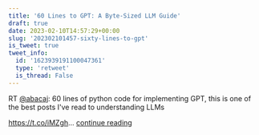 ```yaml
---
title: '60 Lines to GPT: A Byte-Sized LLM Guide'
draft: true
date: 2023-02-10T14:57:29+00:00
slug: '202302101457-sixty-lines-to-gpt'
is_tweet: true
tweet_info:
  id: '1623939191100047361'
  type: 'retweet'
  is_thread: False
---
```




RT [@abacaj](https://x.com/abacaj): 60 lines of python code for implementing GPT, this is one of the best posts I've read to understanding LLMs

<https://t.co/iMZgh>… [continue reading](https://x.com/sytelus/status/1623939191100047361)
